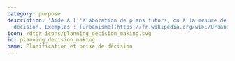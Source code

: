 ```yaml
---
category: purpose
description: 'Aide à l''élaboration de plans futurs, ou à la mesure de l''impact d''une
  décision. Exemples : [urbanisme](https://fr.wikipedia.org/wiki/Urbanisme)'
icon: /dtpr-icons/planning_decision_making.svg
id: planning_decision_making
name: Planification et prise de décision
---
```

